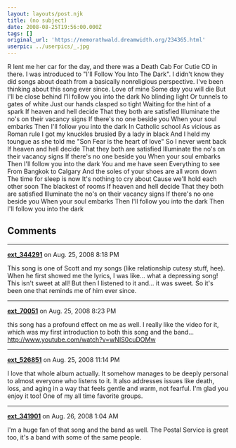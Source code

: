 ```yaml
---
layout: layouts/post.njk
title: (no subject)
date: 2008-08-25T19:56:00.000Z
tags: []
original_url: 'https://nemorathwald.dreamwidth.org/234365.html'
userpic: ../userpics/_.jpg
---
```

R lent me her car for the day, and there was a Death Cab For Cutie CD in there. I was introduced to "I'll Follow You Into The Dark". I didn't know they did songs about death from a basically nonreligious perspective. I've been thinking about this song ever since. Love of mine Some day you will die But I'll be close behind I'll follow you into the dark No blinding light Or tunnels to gates of white Just our hands clasped so tight Waiting for the hint of a spark If heaven and hell decide That they both are satisfied Illuminate the no's on their vacancy signs If there's no one beside you When your soul embarks Then I'll follow you into the dark In Catholic school As vicious as Roman rule I got my knuckles brusied By a lady in black And I held my toungue as she told me "Son Fear is the heart of love" So I never went back If heaven and hell decide That they both are satisfied Illuminate the no's on their vacancy signs If there's no one beside you When your soul embarks Then I'll follow you into the dark You and me have seen Everything to see From Bangkok to Calgary And the soles of your shoes are all worn down The time for sleep is now It's nothing to cry about Cause we'll hold each other soon The blackest of rooms If heaven and hell decide That they both are satisfied Illuminate the no's on their vacancy signs If there's no one beside you When your soul embarks Then I'll follow you into the dark Then I'll follow you into the dark

## Comments

---

**[ext_344291](https://www.dreamwidth.org/users/ext_344291)** on Aug. 25, 2008 8:18 PM

This song is one of Scott and my songs (like relationship cutesy stuff, hee). When he first showed me the lyrics, I was like... what a depressing song! This isn't sweet at all! But then I listened to it and... it was sweet. So it's been one that reminds me of him ever since.

---

**[ext_70051](https://www.dreamwidth.org/users/ext_70051)** on Aug. 25, 2008 8:23 PM

this song has a profound effect on me as well. I really like the video for it, which was my first introduction to both this song and the band... http://www.youtube.com/watch?v=wNIS0cuDOMw

---

**[ext_526851](https://www.dreamwidth.org/users/ext_526851)** on Aug. 25, 2008 11:14 PM

I love that whole album actually. It somehow manages to be deeply personal to almost everyone who listens to it. It also addresses issues like death, loss, and aging in a way that feels gentle and warm, not fearful. I'm glad you enjoy it too! One of my all time favorite groups.

---

**[ext_341901](https://www.dreamwidth.org/users/ext_341901)** on Aug. 26, 2008 1:04 AM

I'm a huge fan of that song and the band as well. The Postal Service is great too, it's a band with some of the same people.
